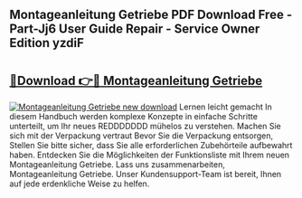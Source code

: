 ## Montageanleitung Getriebe PDF Download Free - Part-Jj6 User Guide Repair - Service Owner Edition yzdiF

# <h2><a href="http://df88mz.blite.top/?on=Montageanleitung+Getriebe">🔗Download 👉🔴 Montageanleitung Getriebe</a></h2>

[![Montageanleitung Getriebe new download](https://i.imgur.com/lujVjoI.png)](http://df88mz.blite.top/?on=Montageanleitung+Getriebe)
Lernen leicht gemacht In diesem Handbuch werden komplexe Konzepte in einfache Schritte unterteilt, um Ihr neues REDDDDDDD mühelos zu verstehen. Machen Sie sich mit der Verpackung vertraut Bevor Sie die Verpackung entsorgen, Stellen Sie bitte sicher, dass Sie alle erforderlichen Zubehörteile aufbewahrt haben. Entdecken Sie die Möglichkeiten der Funktionsliste mit Ihrem neuen Montageanleitung Getriebe. Lass uns zusammenarbeiten, Montageanleitung Getriebe. Unser Kundensupport-Team ist bereit, Ihnen auf jede erdenkliche Weise zu helfen.
